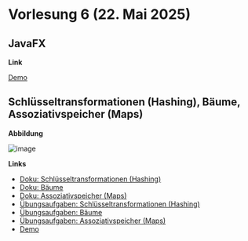 # Vorlesung 6 (22. Mai 2025)

## JavaFX

**Link**

[Demo](https://github.com/appenmaier/java_tittik24/blob/main/src/main/java/edu/jappuccini/demos/io2/MainClass.java)

## Schlüsseltransformationen (Hashing), Bäume, Assoziativspeicher (Maps)

**Abbildung**

![image](https://github.com/user-attachments/assets/0be16639-b893-4ffe-a721-8713f4cd43d3)

**Links**

- [Doku: Schlüsseltransformationen (Hashing)](https://jappuccini.github.io/java-docs/production/documentation/hashing)
- [Doku: Bäume](https://jappuccini.github.io/java-docs/production/documentation/trees)
- [Doku: Assoziativspeicher (Maps)](https://jappuccini.github.io/java-docs/production/documentation/maps)
- [Übungsaufgaben: Schlüsseltransformationen (Hashing)](https://jappuccini.github.io/java-docs/production/exercises/hashing/)
- [Übungsaufgaben: Bäume](https://jappuccini.github.io/java-docs/production/exercises/trees/)
- [Übungsaufgaben: Assoziativspeicher (Maps)](https://jappuccini.github.io/java-docs/production/exercises/maps/)
- [Demo](https://github.com/appenmaier/java_tittik24/blob/main/src/main/java/main/D07_Maps.java)
